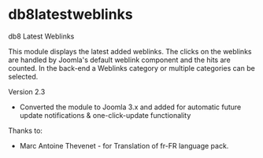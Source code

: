 db8latestweblinks
=================

db8 Latest Weblinks

This module displays the latest added weblinks. The clicks on the weblinks are handled by Joomla's default weblink component and the hits are counted. In the back-end a Weblinks category or multiple categories can be selected.


Version 2.3
- Converted the module to Joomla 3.x and added <updateserver> for automatic future update notifications & one-click-update functionality


Thanks to:
* Marc Antoine Thevenet - for Translation of fr-FR language pack.
